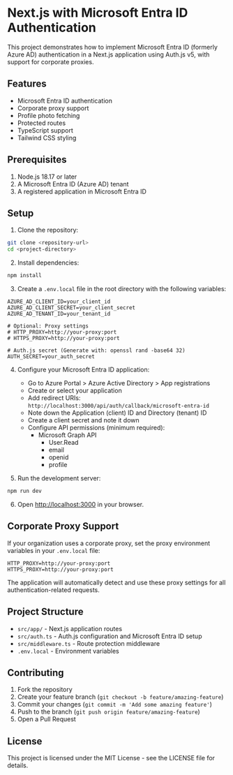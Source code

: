 # Next.js with Microsoft Entra ID Authentication

This project demonstrates how to implement Microsoft Entra ID (formerly Azure AD) authentication in a Next.js application using Auth.js v5, with support for corporate proxies.

## Features

- Microsoft Entra ID authentication
- Corporate proxy support
- Profile photo fetching
- Protected routes
- TypeScript support
- Tailwind CSS styling

## Prerequisites

1. Node.js 18.17 or later
2. A Microsoft Entra ID (Azure AD) tenant
3. A registered application in Microsoft Entra ID

## Setup

1. Clone the repository:
```bash
git clone <repository-url>
cd <project-directory>
```

2. Install dependencies:
```bash
npm install
```

3. Create a `.env.local` file in the root directory with the following variables:
```env
AZURE_AD_CLIENT_ID=your_client_id
AZURE_AD_CLIENT_SECRET=your_client_secret
AZURE_AD_TENANT_ID=your_tenant_id

# Optional: Proxy settings
# HTTP_PROXY=http://your-proxy:port
# HTTPS_PROXY=http://your-proxy:port

# Auth.js secret (Generate with: openssl rand -base64 32)
AUTH_SECRET=your_auth_secret
```

4. Configure your Microsoft Entra ID application:
   - Go to Azure Portal > Azure Active Directory > App registrations
   - Create or select your application
   - Add redirect URIs: `http://localhost:3000/api/auth/callback/microsoft-entra-id`
   - Note down the Application (client) ID and Directory (tenant) ID
   - Create a client secret and note it down
   - Configure API permissions (minimum required):
     - Microsoft Graph API
       - User.Read
       - email
       - openid
       - profile

5. Run the development server:
```bash
npm run dev
```

6. Open [http://localhost:3000](http://localhost:3000) in your browser.

## Corporate Proxy Support

If your organization uses a corporate proxy, set the proxy environment variables in your `.env.local` file:

```env
HTTP_PROXY=http://your-proxy:port
HTTPS_PROXY=http://your-proxy:port
```

The application will automatically detect and use these proxy settings for all authentication-related requests.

## Project Structure

- `src/app/` - Next.js application routes
- `src/auth.ts` - Auth.js configuration and Microsoft Entra ID setup
- `src/middleware.ts` - Route protection middleware
- `.env.local` - Environment variables

## Contributing

1. Fork the repository
2. Create your feature branch (`git checkout -b feature/amazing-feature`)
3. Commit your changes (`git commit -m 'Add some amazing feature'`)
4. Push to the branch (`git push origin feature/amazing-feature`)
5. Open a Pull Request

## License

This project is licensed under the MIT License - see the LICENSE file for details.
